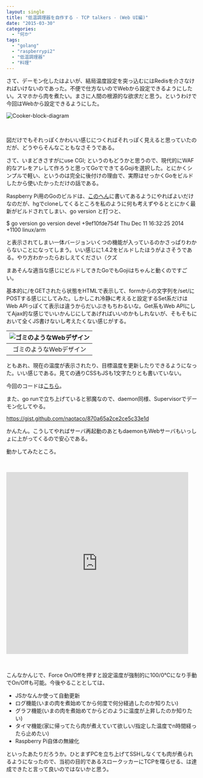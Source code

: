 ```yaml
---
layout: single
title: "低温調理器を自作する - TCP talkers - (Web UI編)"
date: "2015-03-30"
categories: 
  - "何か"
tags: 
  - "golang"
  - "raspberrypi2"
  - "低温調理器"
  - "料理"
---
```


さて、デーモン化したはよいが、結局温度設定を突っ込むにはRedisを介さなければいけないのであった。不便で仕方ないのでWebから設定できるようにしたい。スマホから肉を煮たい。まさに人間の根源的な欲求だと思う。というわけで今回はWebから設定できるようにした。

![Cooker-block-diagram](https://blog.naotaco.com/assets/images/posts/2015/03/Cooker-block-diagram1.png)

 

図だけでもそれっぽくかわいい感じにつくればそれっぽく見えると思っていたのだが、どうやらそんなこともなさそうである。

さて、いまどきさすがにuse CGI; というのもどうかと思うので、現代的にWAF的なアレをアレして作ろうと思ってGoでできてるGojiを選択した。とにかくシンプルで軽い、というのは完全に後付けの理由で、実際はせっかくGoをビルドしたから使いたかっただけの話である。

Raspberry Pi用のGoのビルドは、[このへん](http://dave.cheney.net/2012/09/25/installing-go-on-the-raspberry-pi)に書いてあるようにやればよいだけなのだが、hgでcloneしてくるところを私のように何も考えずやるととにかく最新がビルドされてしまい、go version と打つと、

$ go version
go version devel +9ef10fde754f Thu Dec 11 16:32:25 2014 +1100 linux/arm

と表示されてしまい一体バージョンいくつの機能が入っているのかさっぱりわからないことになってしまう。いい感じに1.4.2をビルドしたほうがよさそうである。やり方わかったらおしえてください（クズ

まあそんな適当な感じにビルドしてきたGoでもGojiはちゃんと動くのですごい。

基本的に/をGETされたら状態をHTMLで表示して、formからの文字列を/set/にPOSTする感じにしてみた。しかしこれ冷静に考えると設定するSet系だけはWeb APIっぽくて表示は違うからだいぶきもちわるいな。Get系もWeb APIにしてAjax的な感じでいいかんじにしてあげればいいのかもしれないが、そもそもにおいて全くJS書けないし考えたくない感じがする。

| ![ゴミのようなWebデザイン](https://blog.naotaco.com/assets/images/posts/2015/03/cookercooker-front.png) |
|:--:|
|  ゴミのようなWebデザイン |

ともあれ、現在の温度が表示されたり、目標温度を更新したりできるようになった。いい感じである。見ての通りCSSもJSも1文字たりとも書いていない。

今回のコードは[こちら](https://github.com/naotaco/cooker-front)。

また、go runで立ち上げていると邪魔なので、daemon同様、Supervisorでデーモン化してやる。

https://gist.github.com/naotaco/870a65a2ce2ce5c33e1d

かんたん。こうしてやればサーバ再起動のあともdaemonもWebサーバもいっしょに上がってくるので安心である。

動かしてみたところ。

 

<iframe src="https://vine.co/v/OLuW9qEpmp3/embed/simple" width="480" height="480" frameborder="0"></iframe>

<script src="https://platform.vine.co/static/scripts/embed.js"></script>

 

こんなかんじで、Force On/Offを押すと設定温度が強制的に100/0℃になり手動でOn/Offも可能。今後やることとしては、

- JSかなんか使って自動更新
- ログ機能(いまの肉を煮始めてから何度で何分経過したのか知りたい)
- グラフ機能(いまの肉を煮始めてからどのように温度が上昇したのか知りたい)
- タイマ機能(家に帰ってたら肉が煮えていて欲しい/指定した温度でn時間経ったら止めたい)
- Raspberry Pi自体の無線化

といったあたりだろうか。ひとまずPCを立ち上げてSSHしなくても肉が煮られるようになったので、当初の目的であるスロークッカーにTCPを喋らせる、は達成できたと言って良いのではないかと思う。
